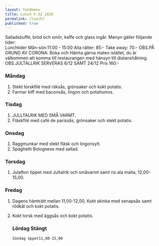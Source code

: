 ```yaml
---
layout: foodmenu
title: Lunch V.52 2020
permalink: /lunch/
published: true
---
```

Salladsbuffé, bröd och smör, kaffe och glass ingår.
Menyn gäller följande tider:  
Lunchtider  Mån-sön:11:00 - 15:00
Alla rätter: 85:- Take away: 70:-
OBS.PÅ GRUND AV CORONA: Boka och Hämta gärna maten istället, du är välkommen att komma till restaurangen med hänsyn till distanshålning.
     OBS.JULTALLRIK SERVERAS 6/12 SAMT 24/12 Pris 160:-
                           
### Måndag
1. Stekt torskfilé med räksås, grönsaker och kokt potatis.
2. Farmar biff med baconsås, lingon och potatismos.

### Tisdag
1. JULLTALRIK MED SMÅ VARMT.
2. Fläskfilé med café de parissås, grönsaker och stekt potatis.

### Onsdag
1. Raggmunkar med stekt fläsk och lingonsylt.
2. Spaghetti Bolognese med sallad.

### Torsdag
1. Julafton öppet med Jultalrik och småvarmt samt ris ala malta, 12,00-15,00. 

### Fredag
1. Dagens hämträtt mellan 11,00-12,00, Kokt skinka med senapsås samt rödkål och kokt potatis.
2. Kokt torsk med äggsås och kokt potatis.

   ### Lördag Stängt
       Söndag öppet11,00-15,00
    

   
    
   
     
